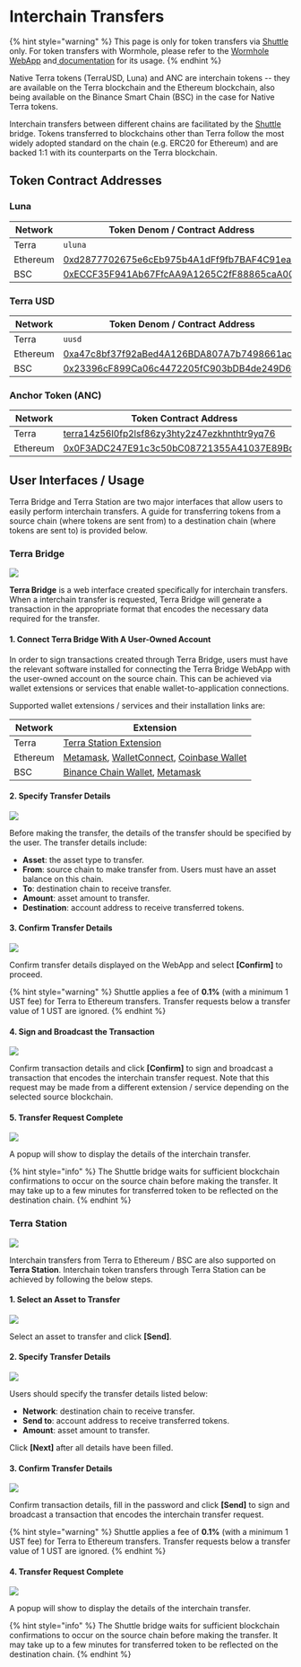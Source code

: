 # Interchain Transfers

{% hint style="warning" %}
This page is only for token transfers via [Shuttle](https://github.com/terra-money/shuttle) only. For token transfers with Wormhole, please refer to the [Wormhole WebApp](https://wormholebridge.com/#/transfer) and[ documentation](https://docs.wormholenetwork.com/wormhole/) for its usage.
{% endhint %}

Native Terra tokens (TerraUSD, Luna) and ANC are interchain tokens -- they are available on the Terra blockchain and the Ethereum blockchain, also being available on the Binance Smart Chain (BSC) in the case for Native Terra tokens.

Interchain transfers between different chains are facilitated by the [Shuttle](https://github.com/terra-project/shuttle) bridge. Tokens transferred to blockchains other than Terra follow the most widely adopted standard on the chain (e.g. ERC20 for Ethereum) and are backed 1:1 with its counterparts on the Terra blockchain.

## Token Contract Addresses

### Luna

| Network  | Token Denom / Contract Address                                                                                        |
| -------- | --------------------------------------------------------------------------------------------------------------------- |
| Terra    | `uluna`                                                                                                               |
| Ethereum | [0xd2877702675e6cEb975b4A1dFf9fb7BAF4C91ea9](https://etherscan.io/address/0xd2877702675e6cEb975b4A1dFf9fb7BAF4C91ea9) |
| BSC      | [0xECCF35F941Ab67FfcAA9A1265C2fF88865caA005](https://bscscan.com/address/0xECCF35F941Ab67FfcAA9A1265C2fF88865caA005)  |

### Terra USD

| Network  | Token Denom / Contract Address                                                                                        |
| -------- | --------------------------------------------------------------------------------------------------------------------- |
| Terra    | `uusd`                                                                                                                |
| Ethereum | [0xa47c8bf37f92aBed4A126BDA807A7b7498661acD](https://etherscan.io/address/0xa47c8bf37f92aBed4A126BDA807A7b7498661acD) |
| BSC      | [0x23396cF899Ca06c4472205fC903bDB4de249D6fC](https://bscscan.com/address/0x23396cF899Ca06c4472205fC903bDB4de249D6fC)  |

### Anchor Token (ANC)

| Network  | Token Contract Address                                                                                                                     |
| -------- | ------------------------------------------------------------------------------------------------------------------------------------------ |
| Terra    | [terra14z56l0fp2lsf86zy3hty2z47ezkhnthtr9yq76](https://finder.terra.money/columbus-4/address/terra14z56l0fp2lsf86zy3hty2z47ezkhnthtr9yq76) |
| Ethereum | [0x0F3ADC247E91c3c50bC08721355A41037E89Bc20](https://etherscan.io/address/0x0F3ADC247E91c3c50bC08721355A41037E89Bc20)                      |

## User Interfaces / Usage

Terra Bridge and Terra Station are two major interfaces that allow users to easily perform interchain transfers. A guide for transferring tokens from a source chain (where tokens are sent from) to a destination chain (where tokens are sent to) is provided below.

### Terra Bridge

![](<../.gitbook/assets/Screen Shot 2021-03-22 at 2.09.13 PM.png>)

**Terra Bridge** is a web interface created specifically for interchain transfers. When a interchain transfer is requested, Terra Bridge will generate a transaction in the appropriate format that encodes the necessary data required for the transfer.

#### 1. Connect Terra Bridge With A User-Owned Account

In order to sign transactions created through Terra Bridge, users must have the relevant software installed for connecting the Terra Bridge WebApp with the user-owned account on the source chain. This can be achieved via wallet extensions or services that enable wallet-to-application connections.

&#x20;Supported wallet extensions / services and their installation links are:

| Network  | Extension                                                                                                                                                                                                                      |
| -------- | ------------------------------------------------------------------------------------------------------------------------------------------------------------------------------------------------------------------------------ |
| Terra    | [Terra Station Extension](https://chrome.google.com/webstore/detail/terra-station/aiifbnbfobpmeekipheeijimdpnlpgpp?hl=en)                                                                                                      |
| Ethereum | [Metamask](https://chrome.google.com/webstore/detail/metamask/nkbihfbeogaeaoehlefnkodbefgpgknn), [WalletConnect](https://walletconnect.org), [Coinbase Wallet](https://wallet.coinbase.com)                                    |
| BSC      | [Binance Chain Wallet](https://chrome.google.com/webstore/detail/binance-chain-wallet/fhbohimaelbohpjbbldcngcnapndodjp?hl=en), [Metamask](https://chrome.google.com/webstore/detail/metamask/nkbihfbeogaeaoehlefnkodbefgpgknn) |

#### 2. Specify Transfer Details

![](<../.gitbook/assets/Screen Shot 2021-03-22 at 2.39.37 PM.png>)

Before making the transfer, the details of the transfer should be specified by the user. The transfer details include:

* **Asset**: the asset type to transfer.
* **From**: source chain to make transfer from. Users must have an asset balance on this chain.
* **To**: destination chain to receive transfer.
* **Amount**: asset amount to transfer.
* **Destination**: account address to receive transferred tokens.

#### 3. Confirm Transfer Details

![](<../.gitbook/assets/Screen Shot 2021-03-22 at 2.38.50 PM.png>)

Confirm transfer details displayed on the WebApp and select **\[Confirm]** to proceed.

{% hint style="warning" %}
Shuttle applies a fee of **0.1%** (with a minimum 1 UST fee) for Terra to Ethereum transfers. Transfer requests below a transfer value of 1 UST are ignored.
{% endhint %}

#### 4. Sign and Broadcast the Transaction

![](<../.gitbook/assets/Screen Shot 2021-03-22 at 2.41.28 PM.png>)

Confirm transaction details and click **\[Confirm]** to sign and broadcast a transaction that encodes the interchain transfer request. Note that this request may be made from a different extension / service depending on the selected source blockchain.

#### 5. Transfer Request Complete

![](<../.gitbook/assets/Screen Shot 2021-03-22 at 2.45.38 PM.png>)

A popup will show to display the details of the interchain transfer.

{% hint style="info" %}
The Shuttle bridge waits for sufficient blockchain confirmations to occur on the source chain before making the transfer. It may take up to a few minutes for transferred token to be reflected on the destination chain.
{% endhint %}

###

### Terra Station

![](<../.gitbook/assets/Screen Shot 2021-03-22 at 3.29.13 PM.png>)

Interchain transfers from Terra to Ethereum / BSC are also supported on **Terra Station**. Interchain token transfers through Terra Station can be achieved by following the below steps.

#### 1. Select an Asset to Transfer

![](<../.gitbook/assets/Screen Shot 2021-03-22 at 3.29.53 PM.png>)

Select an asset to transfer and click **\[Send]**.

#### 2. Specify Transfer Details

![](<../.gitbook/assets/Screen Shot 2021-03-22 at 3.31.33 PM.png>)

Users should specify the transfer details listed below:

* **Network**: destination chain to receive transfer.
* **Send to**: account address to receive transferred tokens.
* **Amount**: asset amount to transfer.

Click **\[Next]** after all details have been filled.

#### 3. Confirm Transfer Details

![](<../.gitbook/assets/Screen Shot 2021-03-22 at 3.35.34 PM.png>)

Confirm transaction details, fill in the password and click **\[Send]** to sign and broadcast a transaction that encodes the interchain transfer request.

{% hint style="warning" %}
Shuttle applies a fee of **0.1%** (with a minimum 1 UST fee) for Terra to Ethereum transfers. Transfer requests below a transfer value of 1 UST are ignored.
{% endhint %}

#### 4. Transfer Request Complete

![](<../.gitbook/assets/Screen Shot 2021-03-22 at 3.37.51 PM.png>)

A popup will show to display the details of the interchain transfer.

{% hint style="info" %}
The Shuttle bridge waits for sufficient blockchain confirmations to occur on the source chain before making the transfer. It may take up to a few minutes for transferred token to be reflected on the destination chain.
{% endhint %}
